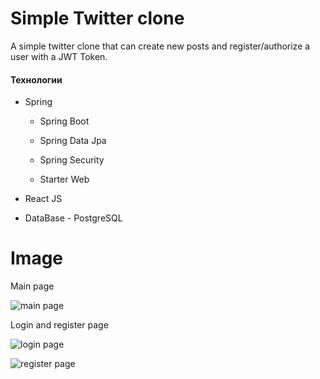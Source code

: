 # Simple Twitter clone

A simple twitter clone that can create new posts and register/authorize a user with a JWT Token.

#### Технологии

* Spring 
  
  * Spring Boot
  
  * Spring Data Jpa
  
  * Spring Security
  
  * Starter Web

* React JS

* DataBase - PostgreSQL

# Image

Main page

![main page](C:\projects\twitter-clone\img\main-page.png)

Login and register page

![login page](C:\projects\twitter-clone\img\login-page.png)

![register page](C:\projects\twitter-clone\img\registration-page.png)
